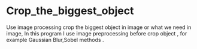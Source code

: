 # Crop_the_biggest_object

 Use image processing crop the biggest object in image or what we need in image, In this program I use image preprocessing before crop object , for example Gaussian Blur,Sobel methods .
